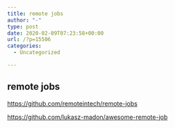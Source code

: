 ```yaml
---
title: remote jobs
author: "-"
type: post
date: 2020-02-09T07:23:58+00:00
url: /?p=15506
categories:
  - Uncategorized

---
```

## remote jobs
https://github.com/remoteintech/remote-jobs
  
https://github.com/lukasz-madon/awesome-remote-job